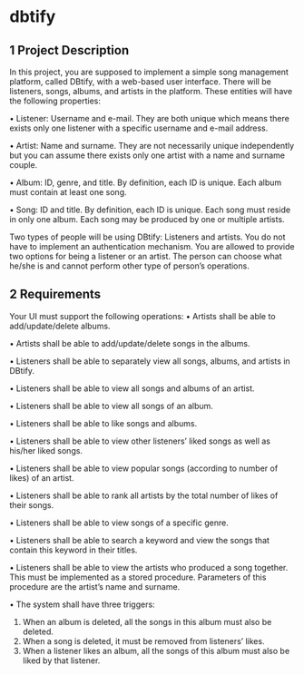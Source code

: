 # dbtify
## 1 Project Description
In this project, you are supposed to implement a simple song management platform,
called DBtify, with a web-based user interface. There will be listeners, songs, albums,
and artists in the platform. These entities will have the following properties:

• Listener: Username and e-mail. They are both unique which means there exists
only one listener with a specific username and e-mail address.

• Artist: Name and surname. They are not necessarily unique independently but
you can assume there exists only one artist with a name and surname couple.

• Album: ID, genre, and title. By definition, each ID is unique. Each album must
contain at least one song.

• Song: ID and title. By definition, each ID is unique. Each song must reside in
only one album. Each song may be produced by one or multiple artists.

Two types of people will be using DBtify: Listeners and artists. You do not have to
implement an authentication mechanism. You are allowed to provide two options for
being a listener or an artist. The person can choose what he/she is and cannot perform
other type of person’s operations.
## 2 Requirements
Your UI must support the following operations:
• Artists shall be able to add/update/delete albums.

• Artists shall be able to add/update/delete songs in the albums.

• Listeners shall be able to separately view all songs, albums, and artists in DBtify.

• Listeners shall be able to view all songs and albums of an artist.

• Listeners shall be able to view all songs of an album.

• Listeners shall be able to like songs and albums.

• Listeners shall be able to view other listeners’ liked songs as well as his/her liked
songs.

• Listeners shall be able to view popular songs (according to number of likes) of an
artist.

• Listeners shall be able to rank all artists by the total number of likes of their songs.

• Listeners shall be able to view songs of a specific genre.

• Listeners shall be able to search a keyword and view the songs that contain this
keyword in their titles.

• Listeners shall be able to view the artists who produced a song together. This must
be implemented as a stored procedure. Parameters of this procedure are the
artist’s name and surname.

• The system shall have three triggers:
1. When an album is deleted, all the songs in this album must also be deleted.
2. When a song is deleted, it must be removed from listeners’ likes.
3. When a listener likes an album, all the songs of this album must also be liked
by that listener.
